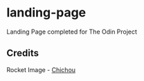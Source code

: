 # landing-page
Landing Page completed for The Odin Project

## Credits

Rocket Image - [Chichou](https://pixabay.com/users/chichou-25174741/)
